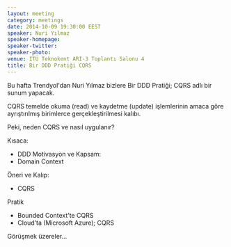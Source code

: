 ```yaml
---
layout: meeting
category: meetings
date: 2014-10-09 19:30:00 EEST
speaker: Nuri Yılmaz
speaker-homepage: 
speaker-twitter: 
speaker-photo: 
venue: ITÜ Teknokent ARI-3 Toplantı Salonu 4
title: Bir DDD Pratiği CQRS
---
```


Bu hafta Trendyol'dan Nuri Yılmaz bizlere Bir DDD Pratiği; CQRS adlı bir sunum yapacak.

CQRS temelde okuma (read) ve kaydetme (update) işlemlerinin amaca göre ayrıştırılmış birimlerce gerçekleştirilmesi kalıbı.

Peki, neden CQRS ve nasıl uygulanır?

Kısaca:
- DDD
Motivasyon ve Kapsam: 
- Domain Context

Öneri ve Kalıp: 
- CQRS

Pratik
- Bounded Context’te CQRS
- Cloud’ta (Microsoft Azure); CQRS

Görüşmek üzereler...
